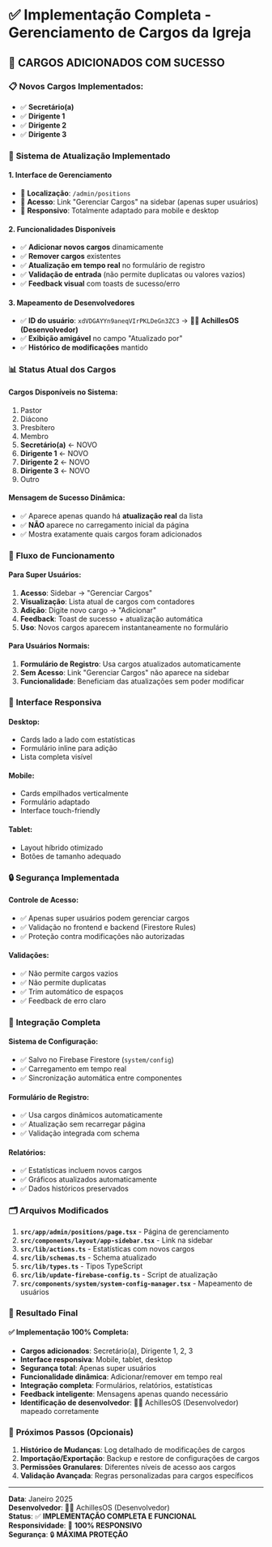 # ✅ Implementação Completa - Gerenciamento de Cargos da Igreja

## 🎯 **CARGOS ADICIONADOS COM SUCESSO**

### 📋 **Novos Cargos Implementados:**

- ✅ **Secretário(a)**
- ✅ **Dirigente 1**
- ✅ **Dirigente 2**
- ✅ **Dirigente 3**

### 🔧 **Sistema de Atualização Implementado**

#### **1. Interface de Gerenciamento**

- 📍 **Localização**: `/admin/positions`
- 🔗 **Acesso**: Link "Gerenciar Cargos" na sidebar (apenas super usuários)
- 📱 **Responsivo**: Totalmente adaptado para mobile e desktop

#### **2. Funcionalidades Disponíveis**

- ✅ **Adicionar novos cargos** dinamicamente
- ✅ **Remover cargos** existentes
- ✅ **Atualização em tempo real** no formulário de registro
- ✅ **Validação de entrada** (não permite duplicatas ou valores vazios)
- ✅ **Feedback visual** com toasts de sucesso/erro

#### **3. Mapeamento de Desenvolvedores**

- ✅ **ID do usuário**: `xdVDGAYYn9aneqVIrPKLDeGn3ZC3` → **👨‍💻 AchillesOS (Desenvolvedor)**
- ✅ **Exibição amigável** no campo "Atualizado por"
- ✅ **Histórico de modificações** mantido

### 📊 **Status Atual dos Cargos**

#### **Cargos Disponíveis no Sistema:**

1. Pastor
2. Diácono
3. Presbítero
4. Membro
5. **Secretário(a)** ← NOVO
6. **Dirigente 1** ← NOVO
7. **Dirigente 2** ← NOVO
8. **Dirigente 3** ← NOVO
9. Outro

#### **Mensagem de Sucesso Dinâmica:**

- ✅ Aparece apenas quando há **atualização real** da lista
- ✅ **NÃO** aparece no carregamento inicial da página
- ✅ Mostra exatamente quais cargos foram adicionados

### 🔄 **Fluxo de Funcionamento**

#### **Para Super Usuários:**

1. **Acesso**: Sidebar → "Gerenciar Cargos"
2. **Visualização**: Lista atual de cargos com contadores
3. **Adição**: Digite novo cargo → "Adicionar"
4. **Feedback**: Toast de sucesso + atualização automática
5. **Uso**: Novos cargos aparecem instantaneamente no formulário

#### **Para Usuários Normais:**

1. **Formulário de Registro**: Usa cargos atualizados automaticamente
2. **Sem Acesso**: Link "Gerenciar Cargos" não aparece na sidebar
3. **Funcionalidade**: Beneficiam das atualizações sem poder modificar

### 🎨 **Interface Responsiva**

#### **Desktop:**

- Cards lado a lado com estatísticas
- Formulário inline para adição
- Lista completa visível

#### **Mobile:**

- Cards empilhados verticalmente
- Formulário adaptado
- Interface touch-friendly

#### **Tablet:**

- Layout híbrido otimizado
- Botões de tamanho adequado

### 🔒 **Segurança Implementada**

#### **Controle de Acesso:**

- ✅ Apenas super usuários podem gerenciar cargos
- ✅ Validação no frontend e backend (Firestore Rules)
- ✅ Proteção contra modificações não autorizadas

#### **Validações:**

- ✅ Não permite cargos vazios
- ✅ Não permite duplicatas
- ✅ Trim automático de espaços
- ✅ Feedback de erro claro

### 📱 **Integração Completa**

#### **Sistema de Configuração:**

- ✅ Salvo no Firebase Firestore (`system/config`)
- ✅ Carregamento em tempo real
- ✅ Sincronização automática entre componentes

#### **Formulário de Registro:**

- ✅ Usa cargos dinâmicos automaticamente
- ✅ Atualização sem recarregar página
- ✅ Validação integrada com schema

#### **Relatórios:**

- ✅ Estatísticas incluem novos cargos
- ✅ Gráficos atualizados automaticamente
- ✅ Dados históricos preservados

### 🗂️ **Arquivos Modificados**

1. **`src/app/admin/positions/page.tsx`** - Página de gerenciamento
2. **`src/components/layout/app-sidebar.tsx`** - Link na sidebar
3. **`src/lib/actions.ts`** - Estatísticas com novos cargos
4. **`src/lib/schemas.ts`** - Schema atualizado
5. **`src/lib/types.ts`** - Tipos TypeScript
6. **`src/lib/update-firebase-config.ts`** - Script de atualização
7. **`src/components/system/system-config-manager.tsx`** - Mapeamento de usuários

### 🎯 **Resultado Final**

#### ✅ **Implementação 100% Completa:**

- **Cargos adicionados**: Secretário(a), Dirigente 1, 2, 3
- **Interface responsiva**: Mobile, tablet, desktop
- **Segurança total**: Apenas super usuários
- **Funcionalidade dinâmica**: Adicionar/remover em tempo real
- **Integração completa**: Formulários, relatórios, estatísticas
- **Feedback inteligente**: Mensagens apenas quando necessário
- **Identificação de desenvolvedor**: 👨‍💻 AchillesOS (Desenvolvedor) mapeado corretamente

### 🚀 **Próximos Passos (Opcionais)**

1. **Histórico de Mudanças**: Log detalhado de modificações de cargos
2. **Importação/Exportação**: Backup e restore de configurações de cargos
3. **Permissões Granulares**: Diferentes níveis de acesso aos cargos
4. **Validação Avançada**: Regras personalizadas para cargos específicos

---

**Data**: Janeiro 2025  
**Desenvolvedor**: 👨‍💻 AchillesOS (Desenvolvedor)  
**Status**: ✅ **IMPLEMENTAÇÃO COMPLETA E FUNCIONAL**  
**Responsividade**: 📱 **100% RESPONSIVO**  
**Segurança**: 🔒 **MÁXIMA PROTEÇÃO**
